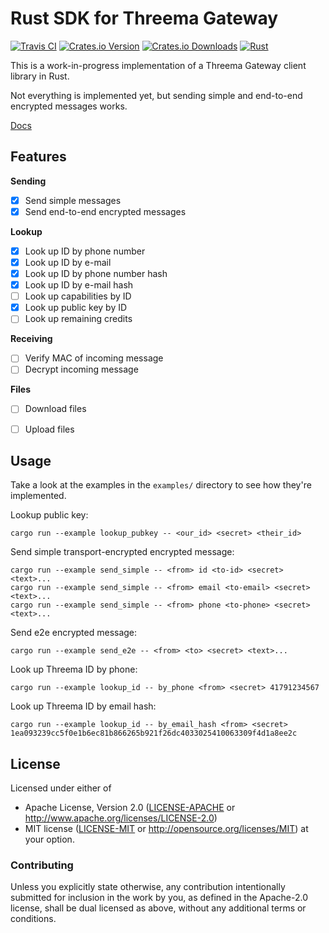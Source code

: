 # Rust SDK for Threema Gateway

[![Travis CI][travis-ci-badge]][travis-ci]
[![Crates.io Version][crates-io-badge]][crates-io]
[![Crates.io Downloads][crates-io-download-badge]][crates-io-download]
[![Rust][rust-badge]][github]

This is a work-in-progress implementation of a Threema Gateway client library
in Rust.

Not everything is implemented yet, but sending simple and end-to-end encrypted
messages works.

[Docs](https://docs.rs/threema-gateway)


## Features

**Sending**

- [x] Send simple messages
- [x] Send end-to-end encrypted messages

**Lookup**

- [x] Look up ID by phone number
- [x] Look up ID by e-mail
- [x] Look up ID by phone number hash
- [x] Look up ID by e-mail hash
- [ ] Look up capabilities by ID
- [x] Look up public key by ID
- [ ] Look up remaining credits

**Receiving**

- [ ] Verify MAC of incoming message
- [ ] Decrypt incoming message

**Files**

- [ ] Download files
- [ ] Upload files


## Usage

Take a look at the examples in the `examples/` directory to see how they're
implemented.

Lookup public key:

    cargo run --example lookup_pubkey -- <our_id> <secret> <their_id>

Send simple transport-encrypted encrypted message:

    cargo run --example send_simple -- <from> id <to-id> <secret> <text>...
    cargo run --example send_simple -- <from> email <to-email> <secret> <text>...
    cargo run --example send_simple -- <from> phone <to-phone> <secret> <text>...

Send e2e encrypted message:

    cargo run --example send_e2e -- <from> <to> <secret> <text>...

Look up Threema ID by phone:

    cargo run --example lookup_id -- by_phone <from> <secret> 41791234567

Look up Threema ID by email hash:

    cargo run --example lookup_id -- by_email_hash <from> <secret> 1ea093239cc5f0e1b6ec81b866265b921f26dc4033025410063309f4d1a8ee2c


## License

Licensed under either of

 * Apache License, Version 2.0 ([LICENSE-APACHE](LICENSE-APACHE) or
   http://www.apache.org/licenses/LICENSE-2.0)
 * MIT license ([LICENSE-MIT](LICENSE-MIT) or
   http://opensource.org/licenses/MIT) at your option.


### Contributing

Unless you explicitly state otherwise, any contribution intentionally submitted
for inclusion in the work by you, as defined in the Apache-2.0 license, shall
be dual licensed as above, without any additional terms or conditions.

<!-- Badges -->
[travis-ci]: https://travis-ci.org/dbrgn/threema-gateway-rs
[travis-ci-badge]: https://img.shields.io/travis/dbrgn/threema-gateway-rs.svg?maxAge=3600
[crates-io]: https://crates.io/crates/threema-gateway
[crates-io-badge]: https://img.shields.io/crates/v/threema-gateway.svg?maxAge=3600
[crates-io-download]: https://crates.io/crates/threema-gateway
[crates-io-download-badge]: https://img.shields.io/crates/d/threema-gateway.svg?maxAge=3600
[github]: https://github.com/dbrgn/threema-gateway-rs
[rust-badge]: https://img.shields.io/badge/rust-1.13%2B-blue.svg?maxAge=3600
